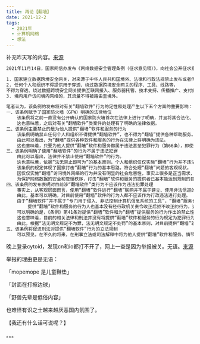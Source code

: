 ```yaml
---
title: 再论【翻墙】
date: 2021-12-2
tags:
  - 2021年
  - 计算机网络
  - 想法
---
```


补充昨天写的内容。[来源](https://www.houqilawyer.com/ThickPointOfView/info.aspx?itemid=1894)

```txt
2021年11月14日，国家网信办发布《网络数据安全管理条例（征求意见稿）》，向社会公开征求意见。该条例对目前涉【翻墙软件】相关行为作出了明确回应。其第41条规定：

1. 国家建立数据跨境安全网关，对来源于中华人民共和国境外、法律和行政法规禁止发布或者传输的信息予以阻断传播。
2. 任何个人和组织不得提供用于穿透、绕过数据跨境安全网关的程序、工具、线路等，
不得为穿透、绕过数据跨境安全网关提供互联网接入、服务器托管、技术支持、传播推广、支付结算、应用下载等服务。
3. 境内用户访问境内网络的，其流量不得被路由至境外。

笔者认为，该条例的发布将对有关“翻墙软件”行为的定性和处理产生以下五个方面的重要影响：
一、该条例赋予了国家防火墙（GFW）明确的法律地位
    该条例将之前一直没有公开确认的国家防火墙首次在法律上进行了明确，并且将其合法化、公开化，其影响重大。
    这也意味着，之后对有关“翻墙软件”类案件的处理有了明确的法律依据。
二、该条例主要禁止的是为他人提供“翻墙”软件和服务的行为
    该条例明确禁止任何个人和组织不得提供“翻墙软件”，也不得为“翻墙”提供各种帮助服务。
    由此可以看出，为“翻墙”提供各种软件和服务的行为在法律上将明确为违法。
    这也意味着，只要为他人提供“翻墙”软件和服务都属于违法甚至犯罪行为（第66条），即使是免费提供。
三、该条例明确了使用“翻墙软件”的行为不属于违法犯罪
    由此可以看出，法律并不禁止使用“翻墙软件”的行为。
    这也意味着，依据“法无禁止即可为”的基本原则，个人和组织仅仅实施“翻墙”行为并不违法。
    该条例的规定体现了国家打击“翻墙”行为的基本思路，符合处理“翻墙”问题的客观现状。
    因仅仅实施“翻墙”访问境外网络的行为并没有明显的社会危害性，事实上很多是正当需求，在法律上没有充足的理由进行禁止。
    为保护网络数据的安全和管理秩序，打击“翻墙”软件和服务的提供者已基本能达到规制的目的和效果。
四、该条例的发布表明对目前涉“翻墙软件”类行为不应该作为违法犯罪处理
    事实上，从客观层面而言，使用“翻墙”软件进行“翻墙”联网并不属于建立、使用非法信道的行为。
    由此，基本可以明确，对目前使用“翻墙”软件的行为人都不应该作为行政违法进行处理。
    由于“翻墙软件”并不属于“专门用于侵入、非法控制计算机信息系统的工具”，“翻墙”服务也不属于可以合法经营的电信业务，
        提供“翻墙”软件和服务的行为人也基本没有经行政机关责令改正后拒不改正的行为，这三个罪在司法实践的适用中都出现了困境。
    可以明确的是，《条例》第41条对提供“翻墙”软件和为“翻墙”提供服务的行为作出的禁止性规定，是在法律中第一次针对这类行为作出的专门性规定。
    这也意味着，目前的相关法律和刑法并没有将提供“翻墙”软件和服务的行为规定为犯罪行为。
    由此，根据“法无明文规定不为罪，法无明文规定不处罚”的基本原则，对目前提供“翻墙”软件和服务的行为不应该作为犯罪处理，否则就是不教而诛。
五、该条例将促进刑法对提供“翻墙软件”行为的立法规制
    可以预见，在不久的将来，在刑事立法或司法解释中将为他人提供“翻墙”软件和服务、情节严重的行为规定为犯罪行为，以填补打击这类犯罪行为的刑事立法漏洞。
```

晚上登录cytoid，发现cn和io都打不开了，网上一查是因为举报被关。无语。[来源](https://www.bilibili.com/read/cv12621607/)

举报的理由更是无语：

「mopemope 是儿童鞋垫」 

「封面在打擦边球」 

「野兽先辈是低俗内容」

也难怪有识之士越来越厌恶国内氛围了。

【我还有什么话可说呢？】

。。。
